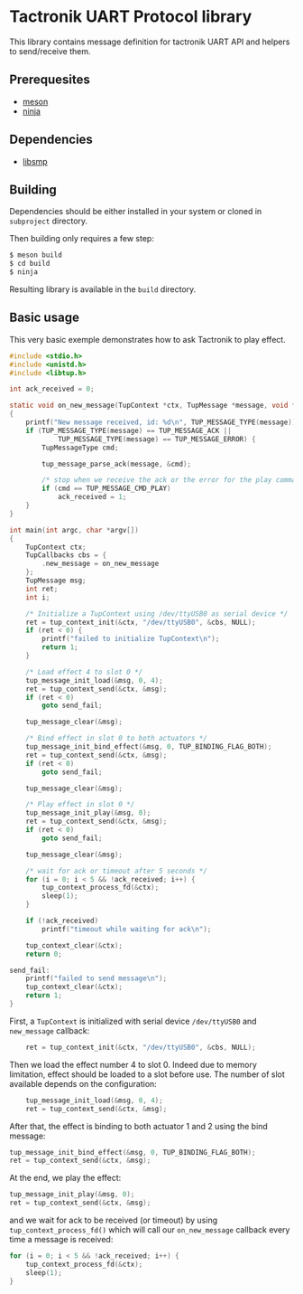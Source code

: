 # Tactronik UART Protocol library

This library contains message definition for tactronik UART API and helpers
to send/receive them.

## Prerequesites

* [meson](http://mesonbuild.com/)
* [ninja](https://ninja-build.org/)

## Dependencies

* [libsmp](https://github.com/ActronikaSAS/libsmp)

## Building

Dependencies should be either installed in your system or cloned in `subproject`
directory.

Then building only requires a few step:
```bash
$ meson build
$ cd build
$ ninja
```

Resulting library is available in the `build` directory.

## Basic usage

This very basic exemple demonstrates how to ask Tactronik to play effect.
```c
#include <stdio.h>
#include <unistd.h>
#include <libtup.h>

int ack_received = 0;

static void on_new_message(TupContext *ctx, TupMessage *message, void *userdata)
{
    printf("New message received, id: %d\n", TUP_MESSAGE_TYPE(message));
    if (TUP_MESSAGE_TYPE(message) == TUP_MESSAGE_ACK ||
            TUP_MESSAGE_TYPE(message) == TUP_MESSAGE_ERROR) {
        TupMessageType cmd;

        tup_message_parse_ack(message, &cmd);

        /* stop when we receive the ack or the error for the play command */
        if (cmd == TUP_MESSAGE_CMD_PLAY)
            ack_received = 1;
    }
}

int main(int argc, char *argv[])
{
    TupContext ctx;
    TupCallbacks cbs = {
        .new_message = on_new_message
    };
    TupMessage msg;
    int ret;
    int i;

    /* Initialize a TupContext using /dev/ttyUSB0 as serial device */
    ret = tup_context_init(&ctx, "/dev/ttyUSB0", &cbs, NULL);
    if (ret < 0) {
        printf("failed to initialize TupContext\n");
        return 1;
    }

    /* Load effect 4 to slot 0 */
    tup_message_init_load(&msg, 0, 4);
    ret = tup_context_send(&ctx, &msg);
    if (ret < 0)
        goto send_fail;

    tup_message_clear(&msg);

    /* Bind effect in slot 0 to both actuators */
    tup_message_init_bind_effect(&msg, 0, TUP_BINDING_FLAG_BOTH);
    ret = tup_context_send(&ctx, &msg);
    if (ret < 0)
        goto send_fail;

    tup_message_clear(&msg);

    /* Play effect in slot 0 */
    tup_message_init_play(&msg, 0);
    ret = tup_context_send(&ctx, &msg);
    if (ret < 0)
        goto send_fail;

    tup_message_clear(&msg);

    /* wait for ack or timeout after 5 seconds */
    for (i = 0; i < 5 && !ack_received; i++) {
        tup_context_process_fd(&ctx);
        sleep(1);
    }

    if (!ack_received)
        printf("timeout while waiting for ack\n");

    tup_context_clear(&ctx);
    return 0;

send_fail:
    printf("failed to send message\n");
    tup_context_clear(&ctx);
    return 1;
}
```

First, a `TupContext` is initialized with serial device `/dev/ttyUSB0` and
`new_message` callback:
```c
    ret = tup_context_init(&ctx, "/dev/ttyUSB0", &cbs, NULL);
```

Then we load the effect number 4 to slot 0. Indeed due to memory limitation,
effect should be loaded to a slot before use. The number of slot available
depends on the configuration:
```c
    tup_message_init_load(&msg, 0, 4);
    ret = tup_context_send(&ctx, &msg);
```

After that, the effect is binding to both actuator 1 and 2 using the bind
message:
```c
tup_message_init_bind_effect(&msg, 0, TUP_BINDING_FLAG_BOTH);
ret = tup_context_send(&ctx, &msg);
```

At the end, we play the effect:
```c
tup_message_init_play(&msg, 0);
ret = tup_context_send(&ctx, &msg);
```

and we wait for ack to be received (or timeout) by using
`tup_context_process_fd()` which will call our `on_new_message` callback every
time a message is received:
```c
for (i = 0; i < 5 && !ack_received; i++) {
    tup_context_process_fd(&ctx);
    sleep(1);
}
```
